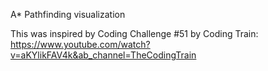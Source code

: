 A* Pathfinding visualization

This was inspired by Coding Challenge #51 by Coding Train: https://www.youtube.com/watch?v=aKYlikFAV4k&ab_channel=TheCodingTrain
